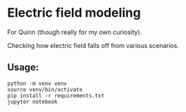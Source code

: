 # Electric field modeling

For Quinn (though really for my own curiosity).

Checking how electric field falls off from various scenarios.

## Usage:
```shell
python -m venv venv
source venv/bin/activate
pip install -r requirements.txt
jupyter notebook
```
